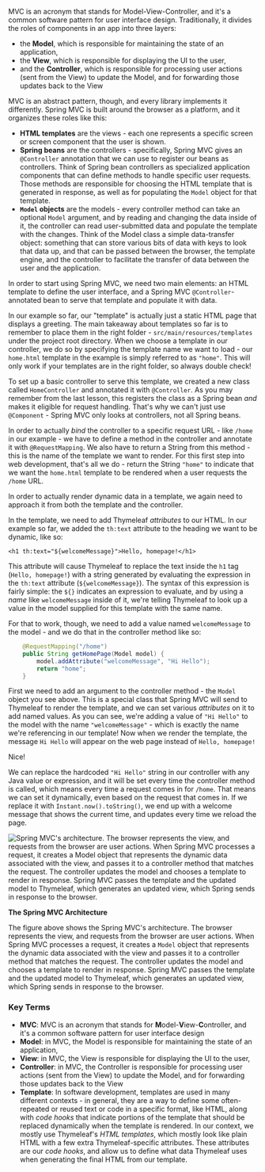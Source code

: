MVC is an acronym that stands for Model-View-Controller, and it's a common software pattern for user interface design. Traditionally, it divides the roles of components in an app into three layers:

- the **Model**, which is responsible for maintaining the state of an application,
- the **View**, which is responsible for displaying the UI to the user,
- and the **Controller**, which is responsible for processing user actions (sent from the View) to update the Model, and for forwarding those updates back to the View

MVC is an abstract pattern, though, and every library implements it differently. Spring MVC is built around the browser as a platform, and it organizes these roles like this:

- **HTML templates** are the views - each one represents a specific screen or screen component that the user is shown.
- **Spring beans** are the controllers - specifically, Spring MVC gives an `@Controller` annotation that we can use to register our beans as controllers. Think of Spring bean controllers as specialized application components that can define methods to handle specific user requests. Those methods are responsible for choosing the HTML template that is generated in response, as well as for populating the `Model` object for that template.
- **`Model` objects** are the models - every controller method can take an optional `Model` argument, and by reading and changing the data inside of it, the controller can read user-submitted data and populate the template with the changes. Think of the Model class a simple data-transfer object: something that can store various bits of data with keys to look that data up, and that can be passed between the browser, the template engine, and the controller to facilitate the transfer of data between the user and the application.

In order to start using Spring MVC, we need two main elements: an HTML template to define the user interface, and a Spring MVC `@Controller`-annotated bean to serve that template and populate it with data.

In our example so far, our "template" is actually just a static HTML page that displays a greeting. The main takeaway about templates so far is to remember to place them in the right folder - `src/main/resources/templates` under the project root directory. When we choose a template in our controller, we do so by specifying the template name we want to load - our `home.html` template in the example is simply referred to as `"home"`. This will only work if your templates are in the right folder, so always double check!

To set up a basic controller to serve this template, we created a new class called `HomeController` and annotated it with `@Controller`. As you may remember from the last lesson, this registers the class as a Spring bean *and* makes it eligible for request handling. That's why we can't just use `@Component` - Spring MVC only looks at controllers, not all Spring beans.

In order to actually *bind* the controller to a specific request URL - like `/home` in our example - we have to define a method in the controller and annotate it with `@RequestMapping`. We also have to return a String from this method - this is the name of the template we want to render. For this first step into web development, that's all we do - return the String `"home"` to indicate that we want the `home.html` template to be rendered when a user requests the `/home` URL.



In order to actually render dynamic data in a template, we again need to approach it from both the template and the controller.

In the template, we need to add Thymeleaf *attributes* to our HTML. In our example so far, we added the `th:text` attribute to the heading we want to be dynamic, like so:

```XHTML
<h1 th:text="${welcomeMessage}">Hello, homepage!</h1>
```

This attribute will cause Thymeleaf to replace the text inside the `h1` tag (`Hello, homepage!`) with a string generated by evaluating the expression in the `th:text` attribute (`${welcomeMessage}`). The syntax of this expression is fairly simple: the `${}` indicates an expression to evaluate, and by using a *name* like `welcomeMessage` inside of it, we're telling Thymeleaf to look up a value in the model supplied for this template with the same name.

For that to work, though, we need to add a value named `welcomeMessage` to the model - and we do that in the controller method like so:

```Java
    @RequestMapping("/home")
    public String getHomePage(Model model) {
        model.addAttribute("welcomeMessage", "Hi Hello");
        return "home";
    }
```

First we need to add an argument to the controller method - the `Model` object you see above. This is a special class that Spring MVC will send to Thymeleaf to render the template, and we can set various *attributes* on it to add named values. As you can see, we're adding a value of `"Hi Hello"` to the model with the name `"welcomeMessage"` - which is exactly the name we're referencing in our template! Now when we render the template, the message `Hi Hello` will appear on the web page instead of `Hello, homepage!`

Nice!

We can replace the hardcoded `"Hi Hello"` string in our controller with any Java value or expression, and it will be set every time the controller method is called, which means every time a request comes in for `/home`. That means we can set it dynamically, even based on the request that comes in. If we replace it with `Instant.now().toString()`, we end up with a welcome message that shows the current time, and updates every time we reload the page.



![Spring MVC's architecture. The browser represents the view, and requests from the browser are user actions. When Spring MVC processes a request, it creates a `Model` object that represents the dynamic data associated with the view, and passes it to a controller method that matches the request. The controller updates the model and chooses a template to render in response. Spring MVC passes the template and the updated model to Thymeleaf, which generates an updated view, which Spring sends in response to the browser.](https://video.udacity-data.com/topher/2020/June/5ed975e7_l3-21-mvc-and-you/l3-21-mvc-and-you.png)

**The Spring MVC Architecture**

The figure above shows the Spring MVC's architecture. The browser represents the view, and requests from the browser are user actions. When Spring MVC processes a request, it creates a `Model` object that represents the dynamic data associated with the view and passes it to a controller method that matches the request. The controller updates the model and chooses a template to render in response. Spring MVC passes the template and the updated model to Thymeleaf, which generates an updated view, which Spring sends in response to the browser.

### Key Terms

- **MVC**: MVC is an acronym that stands for **M**odel-**V**iew-**C**ontroller, and it's a common software pattern for user interface design
- **Model**: in MVC, the Model is responsible for maintaining the state of an application,
- **View**: in MVC, the View is responsible for displaying the UI to the user,
- **Controller**: in MVC, the Controller is responsible for processing user actions (sent from the View) to update the Model, and for forwarding those updates back to the View
- **Template**: In software development, templates are used in many different contexts - in general, they are a way to define some often-repeated or reused text or code in a specific format, like HTML, along with *code hooks* that indicate portions of the template that should be replaced dynamically when the template is rendered. In our context, we mostly use Thymeleaf's *HTML templates*, which mostly look like plain HTML with a few extra Thymeleaf-specific attributes. These attributes are our *code hooks*, and allow us to define what data Thymeleaf uses when generating the final HTML from our template.
